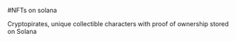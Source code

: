 

#NFTs on solana 

Cryptopirates, unique collectible characters with proof of ownership stored on Solana


